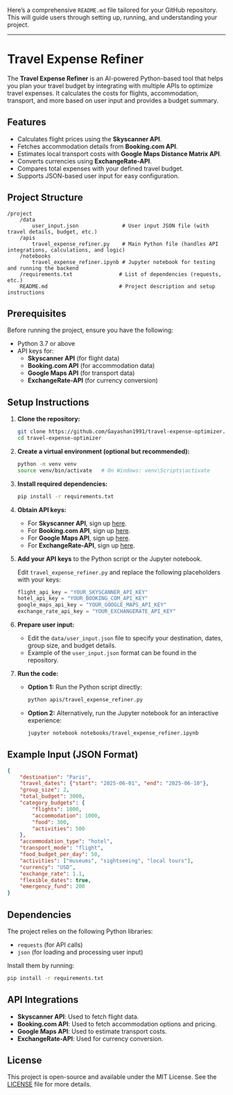 Here’s a comprehensive `README.md` file tailored for your GitHub repository. This will guide users through setting up, running, and understanding your project.

---

# Travel Expense Refiner

The **Travel Expense Refiner** is an AI-powered Python-based tool that helps you plan your travel budget by integrating with multiple APIs to optimize travel expenses. It calculates the costs for flights, accommodation, transport, and more based on user input and provides a budget summary.

## Features

- Calculates flight prices using the **Skyscanner API**.
- Fetches accommodation details from **Booking.com API**.
- Estimates local transport costs with **Google Maps Distance Matrix API**.
- Converts currencies using **ExchangeRate-API**.
- Compares total expenses with your defined travel budget.
- Supports JSON-based user input for easy configuration.

## Project Structure

```
/project
    /data
        user_input.json              # User input JSON file (with travel details, budget, etc.)
    /apis
        travel_expense_refiner.py    # Main Python file (handles API integrations, calculations, and logic)
    /notebooks
        travel_expense_refiner.ipynb # Jupyter notebook for testing and running the backend
    /requirements.txt               # List of dependencies (requests, etc.)
    README.md                       # Project description and setup instructions
```

## Prerequisites

Before running the project, ensure you have the following:

- Python 3.7 or above
- API keys for:
  - **Skyscanner API** (for flight data)
  - **Booking.com API** (for accommodation data)
  - **Google Maps API** (for transport data)
  - **ExchangeRate-API** (for currency conversion)

## Setup Instructions

1. **Clone the repository:**
   ```bash
   git clone https://github.com/Gayashan1991/travel-expense-optimizer.git
   cd travel-expense-optimizer
   ```

2. **Create a virtual environment (optional but recommended):**
   ```bash
   python -m venv venv
   source venv/bin/activate   # On Windows: venv\Scripts\activate
   ```

3. **Install required dependencies:**
   ```bash
   pip install -r requirements.txt
   ```

4. **Obtain API keys:**
   - For **Skyscanner API**, sign up [here](https://partners.api.skyscanner.net).
   - For **Booking.com API**, sign up [here](https://www.booking.com).
   - For **Google Maps API**, sign up [here](https://console.developers.google.com/apis).
   - For **ExchangeRate-API**, sign up [here](https://www.exchangerate-api.com).

5. **Add your API keys** to the Python script or the Jupyter notebook.

   Edit `travel_expense_refiner.py` and replace the following placeholders with your keys:
   ```python
   flight_api_key = "YOUR_SKYSCANNER_API_KEY"
   hotel_api_key = "YOUR_BOOKING_COM_API_KEY"
   google_maps_api_key = "YOUR_GOOGLE_MAPS_API_KEY"
   exchange_rate_api_key = "YOUR_EXCHANGERATE_API_KEY"
   ```

6. **Prepare user input:**
   - Edit the `data/user_input.json` file to specify your destination, dates, group size, and budget details.
   - Example of the `user_input.json` format can be found in the repository.

7. **Run the code:**
   - **Option 1:** Run the Python script directly:
     ```bash
     python apis/travel_expense_refiner.py
     ```

   - **Option 2:** Alternatively, run the Jupyter notebook for an interactive experience:
     ```bash
     jupyter notebook notebooks/travel_expense_refiner.ipynb
     ```

## Example Input (JSON Format)

```json
{
    "destination": "Paris",
    "travel_dates": {"start": "2025-06-01", "end": "2025-06-10"},
    "group_size": 2,
    "total_budget": 3000,
    "category_budgets": {
        "flights": 1000,
        "accommodation": 1000,
        "food": 300,
        "activities": 500
    },
    "accommodation_type": "hotel",
    "transport_mode": "flight",
    "food_budget_per_day": 50,
    "activities": ["museums", "sightseeing", "local tours"],
    "currency": "USD",
    "exchange_rate": 1.1,
    "flexible_dates": true,
    "emergency_fund": 200
}
```

## Dependencies

The project relies on the following Python libraries:

- `requests` (for API calls)
- `json` (for loading and processing user input)

Install them by running:
```bash
pip install -r requirements.txt
```

## API Integrations

- **Skyscanner API**: Used to fetch flight data.
- **Booking.com API**: Used to fetch accommodation options and pricing.
- **Google Maps API**: Used to estimate transport costs.
- **ExchangeRate-API**: Used for currency conversion.

## License

This project is open-source and available under the MIT License. See the [LICENSE](LICENSE) file for more details.
